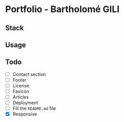 # Portfolio - Bartholomé GILI

## Stack

## Usage

## Todo

- [ ] Contact section
- [ ] Footer
- [ ] License
- [ ] Favicon
- [ ] Articles
- [ ] Deployment
- [ ] Fill the `README.md` file	
- [x] Responsive